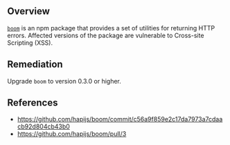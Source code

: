 ## Overview
[`boom`](https://www.npmjs.com/package/boom) is an npm package that provides a set of utilities for returning HTTP errors.
Affected versions of the package are vulnerable to Cross-site Scripting (XSS).

## Remediation
Upgrade `boom` to version 0.3.0 or higher.

## References
- https://github.com/hapijs/boom/commit/c56a9f859e2c17da7973a7cdaacb92d804cb43b0
- https://github.com/hapijs/boom/pull/3
